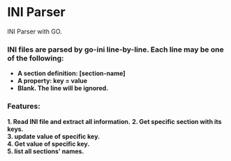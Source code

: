 # INI Parser
INI Parser with GO.
<br>
### INI files are parsed by go-ini line-by-line. Each line may be one of the following:
* **A section definition: [section-name]**
* **A property: key = value**
* **Blank. The line will be ignored.**

### Features: 
  **1. Read INI file and extract all information.**
  **2. Get specific section with its keys.<br/>**
  **3. update value of specific key.</br>**
  **4. Get value of specific key.</br>**
  **5. list all sections' names.**
